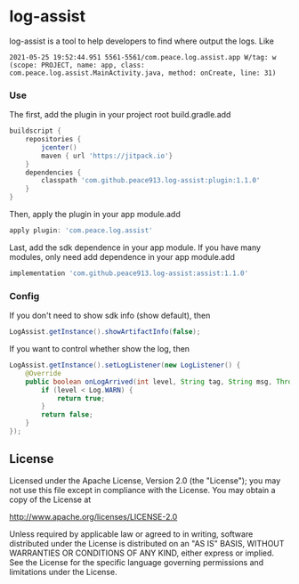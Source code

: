 # log-assist
log-assist is a tool to help developers to find where output the logs. Like
```text
2021-05-25 19:52:44.951 5561-5561/com.peace.log.assist.app W/tag: w (scope: PROJECT, name: app, class: com.peace.log.assist.MainActivity.java, method: onCreate, line: 31)
```

### Use
The first, add the plugin in your project root build.gradle.add
```groovy
buildscript {
    repositories {
        jcenter()
        maven { url 'https://jitpack.io'}
    }
    dependencies {
        classpath 'com.github.peace913.log-assist:plugin:1.1.0'
    }
}
```
Then, apply the plugin in your app module.add
```groovy
apply plugin: 'com.peace.log.assist'
```
Last, add the sdk dependence in your app module. If you have many modules, only need add dependence in your app module.add
```groovy
implementation 'com.github.peace913.log-assist:assist:1.1.0'
```
### Config
If you don't need to show sdk info (show default), then
```java
LogAssist.getInstance().showArtifactInfo(false);
```
If you want to control whether show the log, then
```java
LogAssist.getInstance().setLogListener(new LogListener() {
    @Override
    public boolean onLogArrived(int level, String tag, String msg, Throwable throwable, String scope, String sdkName, String className, String methodName, int line) {
        if (level < Log.WARN) {
            return true;
        }
        return false;
    }
});
```

## License
Licensed under the Apache License, Version 2.0 (the "License");
you may not use this file except in compliance with the License.
You may obtain a copy of the License at

   http://www.apache.org/licenses/LICENSE-2.0

Unless required by applicable law or agreed to in writing, software
distributed under the License is distributed on an "AS IS" BASIS,
WITHOUT WARRANTIES OR CONDITIONS OF ANY KIND, either express or implied.
See the License for the specific language governing permissions and
limitations under the License.